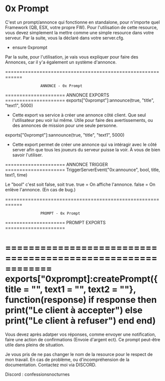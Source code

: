 # 0x Prompt 

C'est un prompt/annonce qui fonctionne en standalone, pour n'importe quel Framework (QB, ESX, votre propre FW).
Pour l'utilisation de cette resource, vous devez simplement la mettre comme une simple resource dans votre serveur.
Par la suite, vous la déclaré dans votre server.cfg. 

- ensure 0xprompt


Par la suite, pour l'utilisation, je vais vous expliquer pour faire des Annonces, car il y'a également un système d'annonce.


============================================================

                    ANNONCE - 0x Prompt

===================== ANNONCE EXPORTS  =====================
exports["0xprompt"]:announce(true, "title", "text1", 5000)

- Cette export va service à créer une annonce côté client. Que seul l'utilisateur peu voir lui même.
Utile pour faire des avertissements, ou des annonces de mission pour une seule personne.




exports["0xprompt"]:sannounce(true, "title", "text1", 5000)

- Cette export permet de créer une annonce qui va intéragir avec le côté server afin que tous les joueurs du serveur puisse la voir. À vous de bien savoir l'utiliser. 


===================== ANNONCE TRIGGER  =====================
TriggerServerEvent("0x:announce", bool, title, text1, time)

Le "bool" c'est soit false, soit true.
true = On affiche l'annonce.
false = On enlève l'annonce. (En cas de bug.)



============================================================

                    PROMPT - 0x Prompt

===================== PROMPT EXPORTS  =====================


============================================================
exports["0xprompt]:createPrompt({title = "", text1 = "", text2 = ""}, function(response)
     if response then 
        print("Le client à accepter")
     else
        print("Le client à refuser")
    end
end)
============================================================


Vous devez après adatper vos réponses, comme envoyer une notification, faire une action de confirmations (Envoie d'argent ect). Ce prompt peut-être utile dans pleins de situation.


Je vous pris de ne pas changer le nom de la resource pour le respect de mon travail.
En cas de problème, ou d'incompréhension de la documentation. Contactez moi via DISCORD.

Discord : confessionsnocturnes
